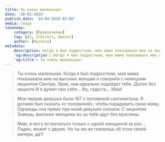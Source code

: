 ```yaml
---
title: Ты очень маленькая!
date: '20-01-2019'
publish_date: '14-04-2019 02:00'
media: image
taxonomy:
    category: [Привлечение]
    tag: [A1, Indirect, Opener]
    author: [Mystery]
metadata:
    description: Когда я был подростком, моя мама показывала мне на высоких женщин и говорила...
    'og:description': Когда я был подростком, моя мама показывала мне на высоких женщин и говорила...
    'og:title': Ты очень маленькая!
---
```


> Ты очень маленькая. Когда я был подростком, моя мама показывала мне на высоких женщин и говорила _с немецким акцентом_ Смотри, Эрик, она идеально подойдет тебе. _Далее без акцента_ И я думал про себя... Фу, гадость... Мам! 

> Моя первая девушка была 167 с половиной сантиметров. Я должен был сказать «с половиной», чтобы порадовать свою маму. Однажды она прямо при моей девушке сказала: _С акцентом_ Знаешь, высокие женщины из-за тебя идут без мужчины. 

> Мам, я могу встречаться только с одной женщиной за раз... Ладно, может с двумя. Но ты же не говоришь об этом своей матери, да?!